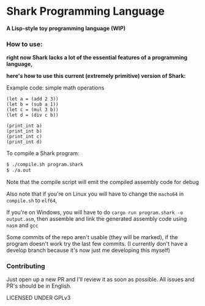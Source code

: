 # Shark Programming Language

**A Lisp-style toy programming language (WIP)**

### How to use:
**right now Shark lacks a lot of the essential features of a programming language,**

**here's how to use this current (extremely primitive) version of Shark:**

Example code: simple math operations

```
(let a = (add 2 3))
(let b = (sub a 1))
(let c = (mul 3 b))
(let d = (div c b))

(print_int a)
(print_int b)
(print_int c)
(print_int d)
```

To compile a Shark program:

``` Bash
$ ./compile.sh program.shark
$ ./a.out
```

Note that the compile script will emit the compiled assembly code for debug

Also note that if you're on Linux you will have to change the `macho64` in `compile.sh` to `elf64`,

If you're on Windows, you will have to do `cargo run program.shark -o output.asm`, then assemble and link the generated assembly code using `nasm` and `gcc`

Some commits of the repo aren't usable (they will be marked), if the program doesn't work try the last few commits.
(I currently don't have a develop branch because it's now just me developing this myself)

### Contributing
Just open up a new PR and I'll review it as soon as possible. All issues and PR's should be in English.

LICENSED UNDER GPLv3

